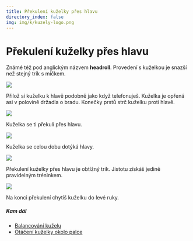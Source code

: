 ```yaml
---
title: Překulení kuželky přes hlavu
directory_index: false
img: img/k/kuzely-logo.png
---
```


# Překulení kuželky přes hlavu

Známé též pod anglickým názvem **headroll**. Provedení s kuželkou je snazší než stejný trik s míčkem.

![](/img/h/headrolla.png)

Přilož si kuželku k hlavě podobně jako když telefonuješ. Kuželka je opřená asi v polovině držadla o bradu. Konečky prstů strč kuželku proti hlavě.

![](/img/h/headrollb.png)

Kuželka se ti překulí přes hlavu.

![](/img/h/headrollc.png)

Kuželka se celou dobu dotýká hlavy.

![](/img/h/headrolld.png)

Překulení kuželky přes hlavu je obtížný trik. Jistotu získáš jedině pravidelným tréninkem.

![](/img/h/headrolle.png)

Na konci překulení chytíš kuželku do levé ruky.

##### Kam dál

- [Balancování kuželu](/kuzely/balanc.html "Balancování kuželu")
- [Otáčení kuželky okolo palce](/kuzely/toceni-okolo-palce.html "Trik který můžeš trénovat i v místnostech s nízkým stropem")

